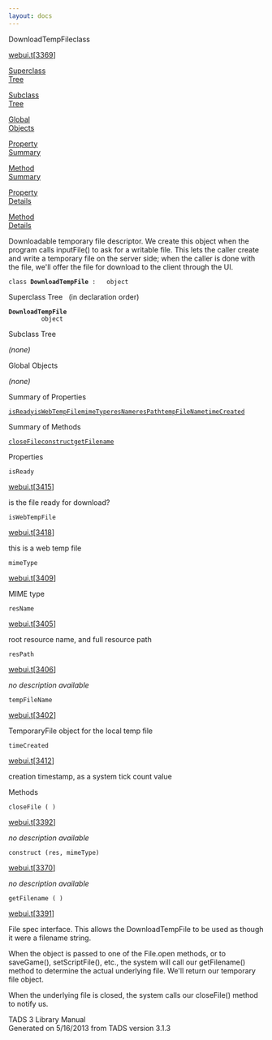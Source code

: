 ```yaml
---
layout: docs
---
```

<span class="title">DownloadTempFile</span><span class="type">class</span>

[webui.t](../file/webui.t.html)\[[3369](../source/webui.t.html#3369)\]

[Superclass  
Tree](#_SuperClassTree_)

[Subclass  
Tree](#_SubClassTree_)

[Global  
Objects](#_ObjectSummary_)

[Property  
Summary](#_PropSummary_)

[Method  
Summary](#_MethodSummary_)

[Property  
Details](#_Properties_)

[Method  
Details](#_Methods_)



Downloadable temporary file descriptor. We create this object when the
program calls inputFile() to ask for a writable file. This lets the
caller create and write a temporary file on the server side; when the
caller is done with the file, we'll offer the file for download to the
client through the UI.

`class `**`DownloadTempFile`**` :   object`



<span id="_SuperClassTree_"></span>



<span class="hdln">Superclass Tree</span>   (in declaration order)



**`DownloadTempFile`**  
`         object`  
<span id="_SubClassTree_"></span>



<span class="hdln">Subclass Tree</span>  



*(none)* <span id="_ObjectSummary_"></span>



<span class="hdln">Global Objects</span>  



*(none)* <span id="_PropSummary_"></span>



<span class="hdln">Summary of Properties</span>  



[`isReady`](#isReady)[`isWebTempFile`](#isWebTempFile)[`mimeType`](#mimeType)[`resName`](#resName)[`resPath`](#resPath)[`tempFileName`](#tempFileName)[`timeCreated`](#timeCreated)

<span id="_MethodSummary_"></span>



<span class="hdln">Summary of Methods</span>  



[`closeFile`](#closeFile)[`construct`](#construct)[`getFilename`](#getFilename)

<span id="_Properties_"></span>



<span class="hdln">Properties</span>  



<span id="isReady"></span>

`isReady`

[webui.t](../file/webui.t.html)\[[3415](../source/webui.t.html#3415)\]



is the file ready for download?



<span id="isWebTempFile"></span>

`isWebTempFile`

[webui.t](../file/webui.t.html)\[[3418](../source/webui.t.html#3418)\]



this is a web temp file



<span id="mimeType"></span>

`mimeType`

[webui.t](../file/webui.t.html)\[[3409](../source/webui.t.html#3409)\]



MIME type



<span id="resName"></span>

`resName`

[webui.t](../file/webui.t.html)\[[3405](../source/webui.t.html#3405)\]



root resource name, and full resource path



<span id="resPath"></span>

`resPath`

[webui.t](../file/webui.t.html)\[[3406](../source/webui.t.html#3406)\]



*no description available*



<span id="tempFileName"></span>

`tempFileName`

[webui.t](../file/webui.t.html)\[[3402](../source/webui.t.html#3402)\]



TemporaryFile object for the local temp file



<span id="timeCreated"></span>

`timeCreated`

[webui.t](../file/webui.t.html)\[[3412](../source/webui.t.html#3412)\]



creation timestamp, as a system tick count value



<span id="_Methods_"></span>



<span class="hdln">Methods</span>  



<span id="closeFile"></span>

`closeFile ( )`

[webui.t](../file/webui.t.html)\[[3392](../source/webui.t.html#3392)\]



*no description available*



<span id="construct"></span>

`construct (res, mimeType)`

[webui.t](../file/webui.t.html)\[[3370](../source/webui.t.html#3370)\]



*no description available*



<span id="getFilename"></span>

`getFilename ( )`

[webui.t](../file/webui.t.html)\[[3391](../source/webui.t.html#3391)\]



File spec interface. This allows the DownloadTempFile to be used as
though it were a filename string.

When the object is passed to one of the File.open methods, or to
saveGame(), setScriptFile(), etc., the system will call our
getFilename() method to determine the actual underlying file. We'll
return our temporary file object.

When the underlying file is closed, the system calls our closeFile()
method to notify us.





TADS 3 Library Manual  
Generated on 5/16/2013 from TADS version 3.1.3


